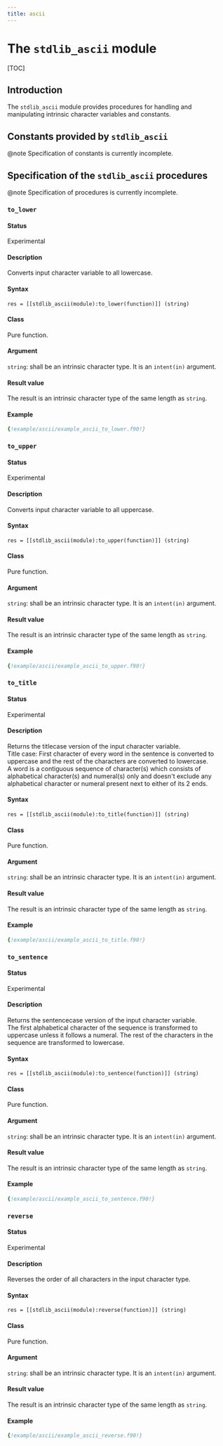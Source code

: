 ```yaml
---
title: ascii
---
```


# The `stdlib_ascii` module

[TOC]

## Introduction

The `stdlib_ascii` module provides procedures for handling and manipulating
intrinsic character variables and constants.


## Constants provided by `stdlib_ascii`

@note Specification of constants is currently incomplete.


## Specification of the `stdlib_ascii` procedures

@note Specification of procedures is currently incomplete.


### `to_lower`

#### Status

Experimental

#### Description

Converts input character variable to all lowercase.

#### Syntax

`res = [[stdlib_ascii(module):to_lower(function)]] (string)`

#### Class

Pure function.

#### Argument

`string`: shall be an intrinsic character type. It is an `intent(in)` argument.

#### Result value

The result is an intrinsic character type of the same length as `string`.

#### Example

```fortran
{!example/ascii/example_ascii_to_lower.f90!}
``` 

### `to_upper`

#### Status

Experimental

#### Description

Converts input character variable to all uppercase.

#### Syntax

`res = [[stdlib_ascii(module):to_upper(function)]] (string)`

#### Class

Pure function.

#### Argument

`string`: shall be an intrinsic character type. It is an `intent(in)` argument.

#### Result value

The result is an intrinsic character type of the same length as `string`.

#### Example

```fortran
{!example/ascii/example_ascii_to_upper.f90!}
```

### `to_title`

#### Status

Experimental

#### Description

Returns the titlecase version of the input character variable.  
Title case: First character of every word in the sentence is converted to 
uppercase and the rest of the characters are converted to lowercase.  
A word is a contiguous sequence of character(s) which consists of alphabetical 
character(s) and numeral(s) only and doesn't exclude any alphabetical character 
or numeral present next to either of its 2 ends.

#### Syntax

`res = [[stdlib_ascii(module):to_title(function)]] (string)`

#### Class

Pure function.

#### Argument

`string`: shall be an intrinsic character type. It is an `intent(in)` argument.

#### Result value

The result is an intrinsic character type of the same length as `string`.

#### Example

```fortran
{!example/ascii/example_ascii_to_title.f90!}
```

### `to_sentence`

#### Status

Experimental

#### Description

Returns the sentencecase version of the input character variable.  
The first alphabetical character of the sequence is transformed to uppercase 
unless it follows a numeral. The rest of the characters in the sequence are 
transformed to lowercase.

#### Syntax

`res = [[stdlib_ascii(module):to_sentence(function)]] (string)`

#### Class

Pure function.

#### Argument

`string`: shall be an intrinsic character type. It is an `intent(in)` argument.

#### Result value

The result is an intrinsic character type of the same length as `string`.

#### Example

```fortran
{!example/ascii/example_ascii_to_sentence.f90!}
```

### `reverse`

#### Status

Experimental

#### Description

Reverses the order of all characters in the input character type.

#### Syntax

`res = [[stdlib_ascii(module):reverse(function)]] (string)`

#### Class

Pure function.

#### Argument

`string`: shall be an intrinsic character type. It is an `intent(in)` argument.

#### Result value

The result is an intrinsic character type of the same length as `string`.

#### Example

```fortran
{!example/ascii/example_ascii_reverse.f90!}
```

